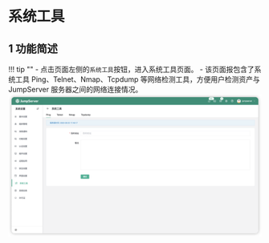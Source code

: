 # 系统工具

## 1 功能简述
!!! tip ""
    - 点击页面左侧的`系统工具`按钮，进入系统工具页面。
    - 该页面报包含了系统工具 Ping、Telnet、Nmap、Tcpdump 等网络检测工具，方便用户检测资产与 JumpServer 服务器之间的网络连接情况。
![tools01](../../img/tools01.png)